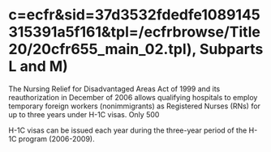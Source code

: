 # c=ecfr&sid=37d3532fdedfe1089145315391a5f161&tpl=/ecfrbrowse/Title20/20cfr655_main_02.tpl), Subparts L and M)

The Nursing Relief for Disadvantaged Areas Act of 1999 and its reauthorization in December of 2006 allows qualifying hospitals to employ temporary foreign workers (nonimmigrants) as Registered Nurses (RNs) for up to three years under H-1C visas. Only 500

H-1C visas can be issued each year during the three-year period of the H-1C program (2006-2009).